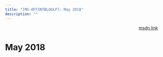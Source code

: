 ```yaml
---
title: "[MS-OFFINTBLOGLP]: May 2018"
description: ""
---
```


<p align="right"><a href="https://msdn.microsoft.com/en-us/library/52ab085c-f7c8-4d9a-9048-8c63ed442a68">msdn link</a></p>
 <h1 class="heading">May 2018</h1>
